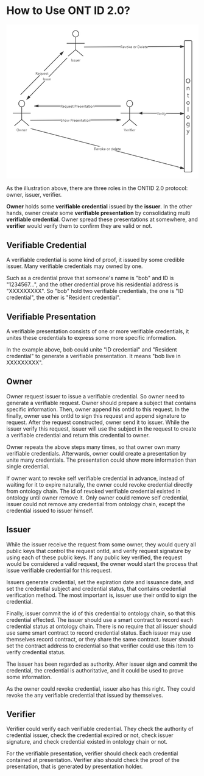 # How to Use ONT ID 2.0?

![roles](./roles.png)

As the illustration above, there are three roles in the ONTID 2.0 protocol: owner, issuer, verifier.

**Owner** holds some **verifiable credential** issued by the **issuer**. In the other hands, owner create some **verifiable presentation** by consolidating multi
**verifiable credential**. Owner spread these presentations at somewhere, and **verifier** would verify them to confirm they are valid or not.

## Verifiable Credential

A verifiable credential is some kind of proof, it issued by some credible issuer. Many verifiable credentials may owned by one.

Such as a credential prove that someone's name is "bob" and ID is "1234567...", and the other credential prove his residential address
is "XXXXXXXXX". So "bob" hold two verifiable credentials, the one is "ID credential", the other is "Resident credential".

## Verifiable Presentation

A verifiable presentation consists of one or more verifiable credentials, it unites these credentials to express some more
specific information.

In the example above, bob could unite "ID credential" and "Resident credential" to generate a verifiable presentation.
It means "bob live in XXXXXXXXX".

## Owner

Owner request issuer to issue a verifiable credential. So owner need to generate a verifiable request. Owner should
prepare a subject that contains specific information. Then, owner append his ontId to this request. In the finally,
owner use his ontId to sign this request and append signature to request. After the request constructed, owner send
it to issuer. While the issuer verify this request, issuer will use the subject in the request to create a verifiable
credential and return this credential to owner.

Owner repeats the above steps many times, so that owner own many verifiable credentials. Afterwards, owner could create
a presentation by unite many credentials. The presentation could show more information than single credential.

If owner want to revoke self verifiable credential in advance, instead of waiting for it to expire naturally, the owner
could revoke credential directly from ontology chain. The id of revoked verifiable credential existed in ontology until
owner remove it. Only owner could remove self credential, issuer could not remove any credential from ontology chain,
except the credential issued to issuer himself.

## Issuer

While the issuer receive the request from some owner, they would query all public keys that control the request ontId,
and verify request signature by using each of these public keys. If any public key verified, the request would be
considered a valid request, the owner would start the process that issue verifiable credential for this request.

Issuers generate credential, set the expiration date and issuance date, and set the credential subject and credential
status, that contains credential verification method. The most important is, issuer use their ontId to sign the credential.

Finally, issuer commit the id of this credential to ontology chain, so that this credential effected. The issuer should
use a smart contract to record each credential status at ontology chain. There is no require that all issuer should use
same smart contract to record credential status. Each issuer may use themselves record contract, or they share the same
contract. Issuer should set the contract address to credential so that verifier could use this item to verify credential
status.

The issuer has been regarded as authority. After issuer sign and commit the credential, the credential is authoritative,
and it could be used to prove some information.

As the owner could revoke credential, issuer also has this right. They could revoke the any verifiable credential that
issued by themselves.

## Verifier

Verifier could verify each verifiable credential. They check the authority of credential issuer, check the credential
expired or not, check issuer signature, and check credential existed in ontology chain or not.

For the verifiable presentation, verifier should check each credential contained at presentation. Verifier also should
check the proof of the presentation, that is generated by presentation holder.